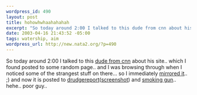 ```yaml
--- 
wordpress_id: 490
layout: post
title: hohowhwhaahahahah
excerpt: "So today around 2:00 I talked to this dude from cnn about his site.. which I found posted to some random page.. and I was browsing through when I noticed some of the strangest stuff on there... so I immediately mirrored it.. ;) and now it is posted to "
date: 2003-04-16 21:43:52 -05:00
tags: watership, aim
wordpress_url: http://new.nata2.org/?p=490
---
```

So today around 2:00 I talked to this <a href="http://watership.org/cnn_mirrors/peter_rentz.aim_conf.txt">dude from cnn</a> about his site.. which I found posted to some random page.. and I was browsing through when I noticed some of the strangest stuff on there... so I immediately <a href="http://watership.org/cnn_mirrors/">mirrored it</a>.. ;) and now it is posted to <a href="http://www.drudgereport.com">drudgereport</a>(<a href="http://watership.org/cnn_mirrors/drudge.jpg">screenshot</a>) and <a href="http://www.thesmokinggun.com/archive/cnnobit1.html">smoking gun</a>.. hehe.. poor guy.. 

